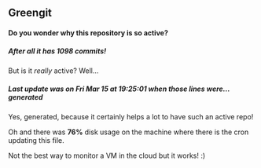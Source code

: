 ## Greengit

#### Do you wonder why this repository is so active?

##### After all it has 1098 commits!

But is it *really* active? Well...

##### Last update was on Fri Mar 15 at 19:25:01 when those lines were... generated

Yes, generated, because it certainly helps a lot to have such an active repo!

Oh and there was **76%** disk usage on the machine
where there is the cron updating this file.

Not the best way to monitor a VM in the cloud but it works! :)
